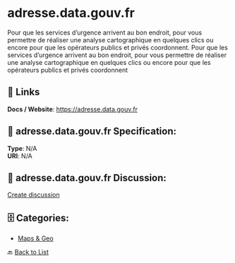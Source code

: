 # adresse.data.gouv.fr


Pour que les services d’urgence arrivent au bon endroit, pour vous permettre de réaliser une analyse cartographique en quelques clics ou encore pour que les opérateurs publics et privés coordonnent. Pour que les services d’urgence arrivent au bon endroit, pour vous permettre de réaliser une analyse cartographique en quelques clics ou encore pour que les opérateurs publics et privés coordonnent

##  🔗 Links
**Docs / Website**: https://adresse.data.gouv.fr

## 🧬 adresse.data.gouv.fr Specification:
**Type**: N/A  
**URI**: N/A

## 💬 adresse.data.gouv.fr Discussion:
[Create discussion](https://github.com/apis-list/apis-list/discussions/new)

## 🗄️ Categories:
- [Maps & Geo](https://github.com/apis-list/apis-list#maps--geo-)




🔙 [Back to List](https://github.com/apis-list/apis-list)
